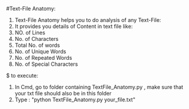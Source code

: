 #Text-File Anatomy:
1. Text-File Anatomy helps you to do analysis of any Text-File:
2. It provides you details of Content in text file like:
  1. NO. of Lines
  2. No. of Characters
  3. Total No. of words
  4. No. of Unique Words
  5. No. of Repeated Words
  6. No. of Special Characters

$ to execute:
 1. In Cmd, go to folder containing TextFile_Anatomy.py , make sure that your txt file should also be in this folder
 2. Type : "python TextFile_Anatomy.py  your_file.txt"

